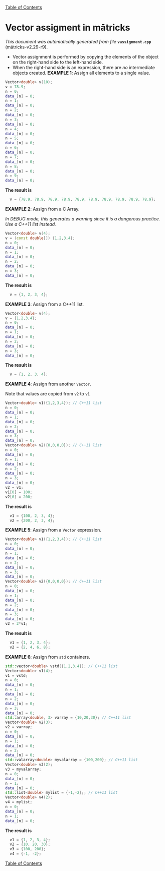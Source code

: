 
[Table of Contents](README.md)


# Vector assigment in mātricks
_This document was automatically generated from file_ **`vassignment.cpp`** (mātricks-v2.29-r9).

* Vector assignment is performed by copying the elements of the object on the right-hand side to the left-hand side.
* When the right-hand side is an expression, there are _no_ intermediate objects created.
**EXAMPLE 1**: Assign all elements to a single value.
```C++
Vector<double> v(10);
v = 78.9;
n = 0; 
data_[n] = 0; 
n = 1; 
data_[n] = 0; 
n = 2; 
data_[n] = 0; 
n = 3; 
data_[n] = 0; 
n = 4; 
data_[n] = 0; 
n = 5; 
data_[n] = 0; 
n = 6; 
data_[n] = 0; 
n = 7; 
data_[n] = 0; 
n = 8; 
data_[n] = 0; 
n = 9; 
data_[n] = 0; 
```
**The result is**
```C++
  v = {78.9, 78.9, 78.9, 78.9, 78.9, 78.9, 78.9, 78.9, 78.9, 78.9}; 
```


**EXAMPLE 2**: Assign from a C Array.

_In DEBUG mode, this generates a warning since it is a dangerous practice. Use a C++11 list instead._
```C++
Vector<double> v(4);
v = (const double[]) {1,2,3,4};
n = 0; 
data_[n] = 0; 
n = 1; 
data_[n] = 0; 
n = 2; 
data_[n] = 0; 
n = 3; 
data_[n] = 0; 
```
**The result is**
```C++
  v = {1, 2, 3, 4}; 
```

**EXAMPLE 3**: Assign from a C++11 list.
```C++
Vector<double> v(4);
v = {1,2,3,4};
n = 0; 
data_[n] = 0; 
n = 1; 
data_[n] = 0; 
n = 2; 
data_[n] = 0; 
n = 3; 
data_[n] = 0; 
```
**The result is**
```C++
  v = {1, 2, 3, 4}; 
```

**EXAMPLE 4**: Assign from another `Vector`.

Note that values are copied from `v2` to `v1`
```C++
Vector<double> v1({1,2,3,4}); // C++11 list
n = 0; 
data_[n] = 0; 
n = 1; 
data_[n] = 0; 
n = 2; 
data_[n] = 0; 
n = 3; 
data_[n] = 0; 
Vector<double> v2({0,0,0,0}); // C++11 list
n = 0; 
data_[n] = 0; 
n = 1; 
data_[n] = 0; 
n = 2; 
data_[n] = 0; 
n = 3; 
data_[n] = 0; 
v2 = v1;
v1[0] = 100;
v2[0] = 200;
```
**The result is**
```C++
  v1 = {100, 2, 3, 4}; 
  v2 = {200, 2, 3, 4}; 
```

**EXAMPLE 5**: Assign from a `Vector` expression.
```C++
Vector<double> v1({1,2,3,4}); // C++11 list
n = 0; 
data_[n] = 0; 
n = 1; 
data_[n] = 0; 
n = 2; 
data_[n] = 0; 
n = 3; 
data_[n] = 0; 
Vector<double> v2({0,0,0,0}); // C++11 list
n = 0; 
data_[n] = 0; 
n = 1; 
data_[n] = 0; 
n = 2; 
data_[n] = 0; 
n = 3; 
data_[n] = 0; 
v2 = 2*v1;
```
**The result is**
```C++
  v1 = {1, 2, 3, 4}; 
  v2 = {2, 4, 6, 8}; 
```

**EXAMPLE 6**: Assign from `std` containers.
```C++
std::vector<double> vstd({1,2,3,4}); // C++11 list
Vector<double> v1(4);
v1 = vstd;
n = 0; 
data_[n] = 0; 
n = 1; 
data_[n] = 0; 
n = 2; 
data_[n] = 0; 
n = 3; 
data_[n] = 0; 
std::array<double, 3> varray = {10,20,30}; // C++11 list
Vector<double> v2(3);
v2 = varray;
n = 0; 
data_[n] = 0; 
n = 1; 
data_[n] = 0; 
n = 2; 
data_[n] = 0; 
std::valarray<double> myvalarray = {100,200}; // C++11 list
Vector<double> v3(2);
v3 = myvalarray;
n = 0; 
data_[n] = 0; 
n = 1; 
data_[n] = 0; 
std::list<double> mylist = {-1,-2};; // C++11 list
Vector<double> v4(2);
v4 = mylist;
n = 0; 
data_[n] = 0; 
n = 1; 
data_[n] = 0; 
```
**The result is**
```C++
  v1 = {1, 2, 3, 4}; 
  v2 = {10, 20, 30}; 
  v3 = {100, 200}; 
  v4 = {-1, -2}; 
```


[Table of Contents](README.md)
